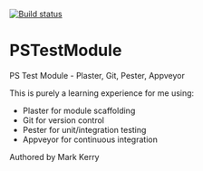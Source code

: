 [![Build status](https://ci.appveyor.com/api/projects/status/f2ey4fxyc794a277/branch/master?svg=true)](https://ci.appveyor.com/project/markkerry/pstestmodule/branch/master)

# PSTestModule

PS Test Module - Plaster, Git, Pester, Appveyor

This is purely a learning experience for me using:

- Plaster for module scaffolding
- Git for version control
- Pester for unit/integration testing
- Appveyor for continuous integration

Authored by Mark Kerry
